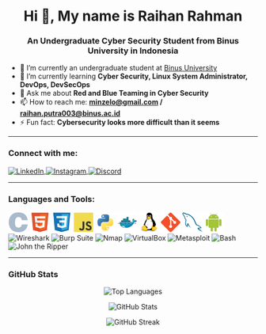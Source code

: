 <h1 align="center">Hi 👋, My name is Raihan Rahman</h1>
<h3 align="center">An Undergraduate Cyber Security Student from Binus University in Indonesia</h3>

- 🔭 I’m currently an undergraduate student at [Binus University](https://binus.ac.id)
- 🌱 I’m currently learning **Cyber Security, Linux System Administrator, DevOps, DevSecOps**
- 💬 Ask me about **Red and Blue Teaming in Cyber Security**
- 📫 How to reach me: **minzelo@gmail.com / raihan.putra003@binus.ac.id**
- ⚡ Fun fact: **Cybersecurity looks more difficult than it seems**

---

<h3 align="left">Connect with me:</h3>
<p align="left">
<a href="https://www.linkedin.com/in/raihan-rahman-411186214/" target="blank">
  <img align="center" src="https://raw.githubusercontent.com/rahuldkjain/github-profile-readme-generator/master/src/images/icons/Social/linked-in-alt.svg" alt="LinkedIn" height="30" width="40" />
</a>
<a href="https://instagram.com/minzelo_rahman" target="blank">
  <img align="center" src="https://raw.githubusercontent.com/rahuldkjain/github-profile-readme-generator/master/src/images/icons/Social/instagram.svg" alt="Instagram" height="30" width="40" />
</a>
<a href="https://discord.com/users/minzelo#8712" target="blank">
  <img align="center" src="https://raw.githubusercontent.com/rahuldkjain/github-profile-readme-generator/master/src/images/icons/Social/discord.svg" alt="Discord" height="30" width="40" />
</a>
</p>

---

<h3 align="left">Languages and Tools:</h3>
<p align="left">
  <!-- Programming -->
  <img src="https://raw.githubusercontent.com/devicons/devicon/master/icons/c/c-original.svg" alt="C" width="40" height="40"/>
  <img src="https://raw.githubusercontent.com/devicons/devicon/master/icons/html5/html5-original.svg" alt="HTML5" width="40" height="40"/>
  <img src="https://raw.githubusercontent.com/devicons/devicon/master/icons/css3/css3-original.svg" alt="CSS3" width="40" height="40"/>
  <img src="https://raw.githubusercontent.com/devicons/devicon/master/icons/javascript/javascript-original.svg" alt="JavaScript" width="40" height="40"/>
  <img src="https://raw.githubusercontent.com/devicons/devicon/master/icons/python/python-original.svg" alt="Python" width="40" height="40"/>
  <img src="https://raw.githubusercontent.com/devicons/devicon/master/icons/docker/docker-original.svg" alt="Docker" width="40" height="40"/>
  <img src="https://raw.githubusercontent.com/devicons/devicon/master/icons/linux/linux-original.svg" alt="Linux" width="40" height="40"/>
  <img src="https://raw.githubusercontent.com/devicons/devicon/master/icons/git/git-original.svg" alt="Git" width="40" height="40"/>
  <img src="https://raw.githubusercontent.com/devicons/devicon/master/icons/mysql/mysql-original.svg" alt="MySQL" width="40" height="40"/>
  <img src="https://raw.githubusercontent.com/devicons/devicon/master/icons/android/android-original.svg" alt="Android" width="40" height="40"/>
  
  <!-- Cybersecurity Tools -->
  <img src="https://cdn.simpleicons.org/wireshark/006AA2" alt="Wireshark" width="40" height="40"/>
  <img src="https://cdn.simpleicons.org/burpsuite/FF7300" alt="Burp Suite" width="40" height="40"/>
  <img src="https://nmap.org/images/nmap-logo-256x256.png" alt="Nmap" width="40" height="40"/>
  <img src="https://cdn.simpleicons.org/virtualbox/183A61" alt="VirtualBox" width="40" height="40"/>
  <img src="https://cdn.simpleicons.org/metasploit/white" alt="Metasploit" width="40" height="40"/>
  <img src="https://cdn.simpleicons.org/gnubash/black" alt="Bash" width="40" height="40"/>
  <img src="https://encrypted-tbn0.gstatic.com/images?q=tbn:ANd9GcQI-cJSvu8r4VvJsZx3KQ4qwDf1witz4PFyaA&s" alt="John the Ripper" width="40" height="40"/>
</p>

---

<h3 align="left">GitHub Stats</h3>

<!-- Most Used Languages -->
<p align="center">
  <img src="https://github-readme-stats.vercel.app/api/top-langs?username=minzelo&show_icons=true&locale=en&layout=compact" alt="Top Languages" />
</p>

<!-- GitHub Stats -->
<p align="center">
  <img src="https://github-readme-stats.vercel.app/api?username=minzelo&show_icons=true&locale=en" alt="GitHub Stats" />
</p>

<!-- Streak Stats -->
<p align="center">
  <img src="https://github-readme-streak-stats.herokuapp.com/?user=minzelo&theme=default" alt="GitHub Streak" />
</p>
